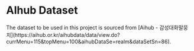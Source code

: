 # AIhub Dataset


<p>
The dataset to be used in this project is sourced from [Aihub - 감성대화말뭉치](https://aihub.or.kr/aihubdata/data/view.do?currMenu=115&topMenu=100&aihubDataSe=realm&dataSetSn=86).
</p>

